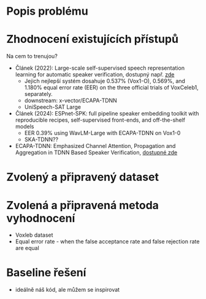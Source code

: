 # Popis problému


# Zhodnocení existujících přístupů

Na cem to trenujou?

- Článek (2022): Large-scale self-supervised speech representation learning for automatic
  speaker verification, dostupný např. [zde](https://arxiv.org/abs/2110.05777)
    - Jejich nejlepší systém dosahuje 0.537% (Vox1-O), 0.569%, and 1.180% equal error
      rate (EER) on the three official trials of VoxCeleb1, separately.
    - downstream: x-vector/ECAPA-TDNN
    - UniSpeech-SAT Large
- Článek (2024): ESPnet-SPK: full pipeline speaker embedding toolkit with
  reproducible recipes, self-supervised front-ends, and off-the-shelf models
    - EER 0.39% using WavLM-Large with ECAPA-TDNN on Vox1-0
    - SKA-TDNN??
- ECAPA-TDNN: Emphasized Channel Attention, Propagation and Aggregation in TDNN Based Speaker Verification,
  [dostupné zde](https://arxiv.org/abs/2005.07143)

# Zvolený a připravený dataset 


# Zvolená a připravená metoda vyhodnocení

- Voxleb dataset
- Equal error rate - when the false acceptance rate and false rejection rate are
  equal

# Baseline řešení

- ideálně náš kód, ale můžem se inspirovat
